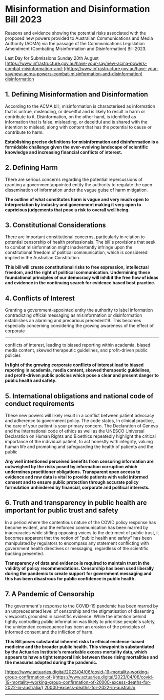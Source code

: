 # Misinformation and Disinformation Bill 2023

Reasons and evidence showing the potential risks associated with the proposed
new powers provided to Australian Communications and Media Authority (ACMA) via the passage
of the Communications Legislation Amendment (Combating Misinformation and Disinformation)
Bill 2023.

Last Day for Submissions Sunday 20th August
[https://www.infrastructure.gov.au/have-your-say/new-acma-powers-combat-misinformation-and-](https://www.infrastructure.gov.au/have-your-say/new-acma-powers-combat-misinformation-and-disinformation)
[disinformation](https://www.infrastructure.gov.au/have-your-say/new-acma-powers-combat-misinformation-and-disinformation)

## 1. Defining Misinformation and Disinformation

According to the ACMA bill, misinformation is characterised as information that is untrue,
misleading, or deceitful and is likely to result in harm or contribute to it. Disinformation, on the
other hand, is identified as information that is false, misleading, or deceitful and is shared with the
intention to mislead, along with content that has the potential to cause or contribute to harm.

**Establishing precise definitions for misinformation and disinformation is a formidable**
**challenge given the ever-evolving landscape of scientific knowledge and increasing financial**
**conflicts of interest.**

## 2. Defining Harm

There are serious concerns regarding the potential repercussions of granting a governmentappointed entity the authority to regulate the open dissemination of information under the vague
guise of harm mitigation.

**The outline of what constitutes harm is vague and very much open to interpretation by**
**industry and government making it very open to capricious judgements that pose a risk to**
**overall well being.**

## 3. Constitutional Considerations

There are important constitutional concerns, particularly in relation to potential censorship of health
professionals. The bill's provisions that seek to combat misinformation might inadvertently infringe
upon the constitutional freedom of political communication, which is considered implied in the
Australian Constitution.

**This bill will create constitutional risks to free expression, intellectual freedom, and the right**
**of political communication. Undermining these foundational principles of our democracy will**
**inhibit the free flow of ideas and evidence in the continuing search for evidence based best**
**practice.**

## 4. Conflicts of Interest

Granting a government-appointed entity the authority to label information contradicting official
messaging as misinformation or disinformation establishes an alarming and precarious precedent19.
This becomes especially concerning considering the growing awareness of the effect of corporate


-----

conflicts of interest, leading to biased reporting within academia, biased media content, skewed
therapeutic guidelines, and profit-driven public policies

**In light of the growing corporate conflicts of interest lead to biased reporting in academia,**
**media content, skewed therapeutic guidelines, and profit-driven public policies which pose a**
**clear and present danger to public health and safety.**

## 5. International obligations and national code of conduct requirements

These new powers will likely result in a conflict between patient advocacy and adherence to
government policy. The code states, In clinical practice, the care of your patient is your primary
concern. The Declaration of Geneva and the International code of ethics as well as the UNESCO
Universal Declaration on Human Rights and Bioethics repeatedly highlight the critical importance
of the individual patient, to act honestly with integrity, valuing human life and promoting and
safeguarding the health of patients and the public

**Any well intentioned perceived benefits from censoring information are outweighed by the**
**risks posed by information corruption which undermines practitioner obligations.**
**Transparent open access to evidence and raw data is vital to provide patients with valid**
**informed consent and to ensure public protection through accurate policy formulation**
**unhindered by financial, corporate and political interests.**

## 6. Truth and transparency in public health are important for public trust and safety

In a period where the contentious nature of the COVID policy response has become evident, and the
enforced communication has been marred by inaccuracies while stifling opposing voices to the
detriment of public trust, it becomes apparent that the notion of "public health and safety" has been
manipulated by regulators to encompass any statement conflicting with government health
directives or messaging, regardless of the scientific backing presented.

**Transparency of data and evidence is required to maintain trust in the validity of policy**
**recommendations. Censorship has been used liberally during the pandemic to create support**
**for government messaging and this has been disastrous for public confidence in public health.**

## 7. A Pandemic of Censorship

The government's response to the COVID-19 pandemic has been marred by an unprecedented level
of censorship and the stigmatisation of dissenting viewpoints grounded in scientific evidence. While
the intention behind tightly controlling public information was likely to prioritise people's safety,
the unintended consequence has been an erosion of the principles of informed consent and the
infliction of harm.

**This Bill poses substantial inherent risks to ethical evidence-based medicine and the broader**
**public health. This viewpoint is substantiated by the Actuaries Institute's remarkable excess**
**mortality data, which appears to have a tight temporal link between these rising mortalities**
**and the measures adopted during the pandemic.**

[https://www.actuaries.digital/2023/04/06/covid-19-mortality-working-group-confirmation-of-](https://www.actuaries.digital/2023/04/06/covid-19-mortality-working-group-confirmation-of-20000-excess-deaths-for-2022-in-australia/)
[20000-excess-deaths-for-2022-in-australia/](https://www.actuaries.digital/2023/04/06/covid-19-mortality-working-group-confirmation-of-20000-excess-deaths-for-2022-in-australia/)


-----

